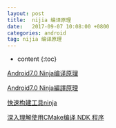 ```yaml
---
layout: post
title:  nijia 编译原理
date:   2017-09-07 10:08:00 +0800
categories: android
tag: nijia 编译原理
---
```


* content
{:toc}

[Android7.0 Ninja编译原理](http://blog.csdn.net/chaoy1116/article/details/53063082)

[Android7.0 Ninja編譯原理](https://ifun01.com/BJ2LFDK.html)

[快速构建工具ninja](http://nextstart.online/2017/02/27/build-tool-ninja/)

[深入理解使用CMake编译 NDK 程序](http://www.jianshu.com/p/32b0c85d270d)
